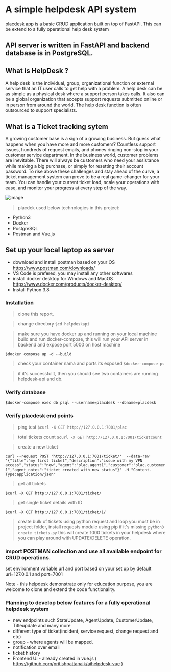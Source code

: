 # A simple helpdesk API system
placdesk app is a basic CRUD application built on top of FastAPI. This can be extend to a fully operational help desk system

## API server is written in FastAPI and backend database is in PostgreSQL. 

## What is HelpDesk ? 

A help desk is the individual, group, organizational function or external service that an IT user calls to get help with a problem. A help desk can be as simple as a physical desk where a support person takes calls. It also can be a global organization that accepts support requests submitted online or in person from around the world. The help desk function is often outsourced to support specialists.

## What is a Ticket tracking sytem 

A growing customer base is a sign of a growing business. But guess what happens when you have more and more customers?  Countless support issues, hundreds of request emails, and phones ringing non-stop in your customer service department. In the business world, customer problems are inevitable. There will always be customers who need your assistance while making a big purchase, or simply for resetting their account password. To rise above these challenges and stay ahead of the curve, a ticket management system can prove to be a real game-changer for your team. You can handle your current ticket load, scale your operations with ease, and monitor your progress at every step of the way.

![image](https://github.com/pritishpattanaik/helpdesk-fastapi/assets/18005824/e02a300a-1efc-4c69-a34f-4c7e122bf712)





> placdek used below technologies in this project: 

- Python3
- Docker 
- PostgreSQL 
- Postman and Vue.js

## Set up your local laptop as server 
  - download and install postman based on your OS https://www.postman.com/downloads/
  - VS Code is prefered, you may install any other softwares 
  - install docker desktop for Windows and MacOS https://www.docker.com/products/docker-desktop/
  - Install Python 3.8 

### Installation 

> clone this report. 

> change directory 
`$cd helpdeskapi` 

> make sure you have docker up and running on your local machine
> build and run docker-compose, this will run your API server in backend and expose port 5000 on host machine

`$docker compose up -d --build`

> check your container nama and ports its exposed 
`$docker-compose ps` 

> if it's successfullt, then you should see two containers are running helpdesk-api and db. 



### Verify database 
`$docker-compose exec db psql --username=placdesk --dbname=placdesk`


### Verify placdesk end points 


> ping test 
`$curl -X GET http://127.0.0.1:7001/plac` 

> total tickets count 
`$curl -X GET http://127.0.0.1:7001/ticketcount`

> create a new ticket 

 `curl --request POST 'http://127.0.0.1:7001/ticket/'  --data-raw '{"title":"my first ticket","description":"issue with my VPN access","status":"new","agent":"plac.agent1","customer":"plac.customer1","agent_notes":"ticket created with new status"}' -H "Content-Type:application/json"`

> get all tickets

`$curl -X GET http://127.0.0.1:7001/ticket/`

> get single ticket details with ID 

`$curl -X GET http://127.0.0.1:7001/ticket/1/`

> create bulk of tickets using python request and loop 
> you must be in project folder, install requests module using pip if it's missing 
`python3 create_tickets.py`
 > this will create 1000 tickets in your helpdesk where you can play around with UPDATE/DELETE operation. 



### import POSTMAN collection and use all available endpoint for CRUD operations. 

set environment variable url and port based on your set up 
by default url=127.0.0.1 and port=7001



Note - this helpdesk demonstrate only for education purpose, you are welcome to clone and extend the code functionality.

### Planning to develop below features for a fully operational helpdesk system 

- new endpoints such StateUpdate, AgentUpdate, CustomerUpdate, Titleupdate and many more 
- different type of ticket(incident, service request, change request and etc) 
- group - where agents will be mapped. 
- notification over email 
- ticket history 
- Frontend UI - already created in vue.js ( https://github.com/pritishpattanaik/aihelpdesk-vue ) 














